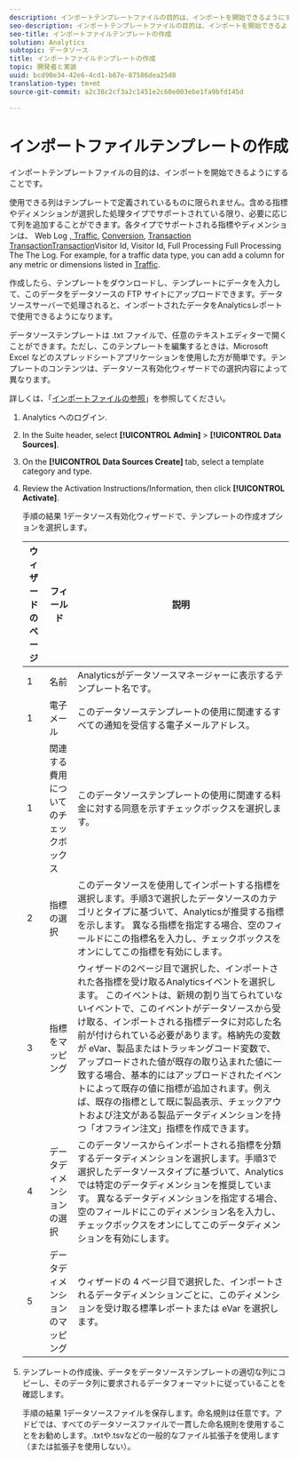 ```yaml
---
description: インポートテンプレートファイルの目的は、インポートを開始できるようにすることです。
seo-description: インポートテンプレートファイルの目的は、インポートを開始できるようにすることです。
seo-title: インポートファイルテンプレートの作成
solution: Analytics
subtopic: データソース
title: インポートファイルテンプレートの作成
topic: 開発者と実装
uuid: bcd90e34-42e6-4cd1-b67e-87586dea25d8
translation-type: tm+mt
source-git-commit: a2c38c2cf3a2c1451e2c60e003ebe1fa9bfd145d

---
```



# インポートファイルテンプレートの作成

インポートテンプレートファイルの目的は、インポートを開始できるようにすることです。

使用できる列はテンプレートで定義されているものに限られません。含める指標やディメンションが選択した処理タイプでサポートされている限り、必要に応じて列を追加することができます。各タイプでサポートされる指標やディメンションは、 Web Log [, Traffic](../../../import/c-data-sources/c-datasrc-types/datasrc-web-log.md#concept_E25D89C8B90A41FEB7DF4E936CACEE2B), [Conversion](../../../import/c-data-sources/c-datasrc-types/datasrc-traffic.md#concept_F50D3AC6A5544D06BB81EF1E279576BC), [Transaction TransactionTransaction](../../../import/c-data-sources/c-datasrc-types/datasrc-conversion.md#concept_FA3B6557128649C0B662E95C6B617FA0)[](../../../import/c-data-sources/c-datasrc-types/datasrc-transactionid.md#concept_A97302E9EC45468A8F30285FACE8C776)[](../../../import/c-data-sources/c-datasrc-types/datasrc-visitorid.md#concept_1CFAA61D57A84B22A41F7A8E0DFCAAB5)[](../../../import/c-data-sources/c-datasrc-types/datasrc-full-processing.md#concept_975B1BB9981D49139B4EE09C78CDE6ED)Visitor Id, Visitor Id, Full Processing Full Processing The The Log. For example, for a traffic data type, you can add a column for any metric or dimensions listed in [Traffic](../../../import/c-data-sources/c-datasrc-types/datasrc-traffic.md#concept_F50D3AC6A5544D06BB81EF1E279576BC).

作成したら、テンプレートをダウンロードし、テンプレートにデータを入力して、このデータをデータソースの FTP サイトにアップロードできます。データソースサーバーで処理されると、インポートされたデータをAnalyticsレポートで使用できるようになります。

データソーステンプレートは .txt ファイルで、任意のテキストエディターで開くことができます。ただし、このテンプレートを編集するときは、Microsoft Excel などのスプレッドシートアプリケーションを使用した方が簡単です。テンプレートのコンテンツは、データソース有効化ウィザードでの選択内容によって異なります。

詳しくは、「[インポートファイルの参照](../../../import/c-data-sources/datasrc-template/datasrc-import-file-reference.md#concept_472095E1D011434D98A21C101A4618BD)」を参照してください。

1. Analytics へのログイン.
1. In the Suite header, select **[!UICONTROL Admin]** &gt; **[!UICONTROL Data Sources]**.
1. On the **[!UICONTROL Data Sources Create]** tab, select a template category and type.
1. Review the Activation Instructions/Information, then click **[!UICONTROL Activate]**.

   手順の結果 1データソース有効化ウィザードで、テンプレートの作成オプションを選択します。

   | ウィザードのページ | フィールド | 説明 |
   |--- |--- |--- |
   | 1 | 名前 | Analyticsがデータソースマネージャーに表示するテンプレート名です。 |
   | 1 | 電子メール | このデータソーステンプレートの使用に関連するすべての通知を受信する電子メールアドレス。 |
   | 1 | 関連する費用についてのチェックボックス | このデータソーステンプレートの使用に関連する料金に対する同意を示すチェックボックスを選択します。 |
   | 2 | 指標の選択 | このデータソースを使用してインポートする指標を選択します。手順3で選択したデータソースのカテゴリとタイプに基づいて、Analyticsが推奨する指標を示します。  異なる指標を指定する場合、空のフィールドにこの指標名を入力し、チェックボックスをオンにしてこの指標を有効にします。 |
   | 3 | 指標をマッピング | ウィザードの2ページ目で選択した、インポートされた各指標を受け取るAnalyticsイベントを選択します。  このイベントは、新規の割り当てられていないイベントで、このイベントがデータソースから受け取る、インポートされる指標データに対応した名前が付けられている必要があります。格納先の変数が eVar、製品またはトラッキングコード変数で、アップロードされた値が既存の取り込まれた値に一致する場合、基本的にはアップロードされたイベントによって既存の値に指標が追加されます。例えば、既存の指標として既に製品表示、チェックアウトおよび注文がある製品データディメンションを持つ「オフライン注文」指標を作成できます。 |
   | 4 | データディメンションの選択 | このデータソースからインポートされる指標を分類するデータディメンションを選択します。手順3で選択したデータソースタイプに基づいて、Analyticsでは特定のデータディメンションを推奨しています。  異なるデータディメンションを指定する場合、空のフィールドにこのディメンション名を入力し、チェックボックスをオンにしてこのデータディメンションを有効にします。 |
   | 5 | データディメンションのマッピング | ウィザードの 4 ページ目で選択した、インポートされるデータディメンションごとに、このディメンションを受け取る標準レポートまたは eVar を選択します。 |

1. テンプレートの作成後、データをデータソーステンプレートの適切な列にコピーし、そのデータ列に要求されるデータフォーマットに従っていることを確認します。

   手順の結果 1データソースファイルを保存します。命名規則は任意です。アドビでは、すべてのデータソースファイルで一貫した命名規則を使用することをお勧めします。.txtや.tsvなどの一般的なファイル拡張子を使用します（または拡張子を使用しない）。

